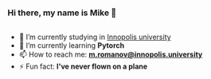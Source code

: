 ### Hi there, my name is Mike 👋


<div style="display: flex; align-items: center;">
  <div style="flex: 1;">

  - 🔭 I’m currently studying in [Innopolis university](https://innopolis.university/en/) 
  - 🌱 I’m currently learning **Pytorch**
  - 📫 How to reach me: **m.romanov@innopolis.university**
  - ⚡ Fun fact: **I've never flown on a plane**

  </div>
</div>

<!--
**Post-Modern28/Post-Modern28** is a ✨ _special_ ✨ repository because its `README.md` (this file) appears on your GitHub profile.

Here are some ideas to get you started:

- 🔭 I’m currently working on ...
- 🌱 I’m currently learning ...
- 👯 I’m looking to collaborate on ...
- 🤔 I’m looking for help with ...
- 💬 Ask me about ...
- 📫 How to reach me: ...
- 😄 Pronouns: ...
- ⚡ Fun fact: ...
-->
